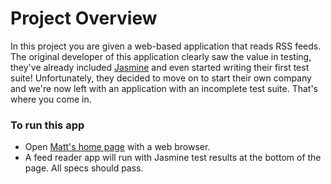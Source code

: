 # Project Overview

In this project you are given a web-based application that reads RSS feeds. The original developer of this application clearly saw the value in testing, they've already included [Jasmine](http://jasmine.github.io/) and even started writing their first test suite! Unfortunately, they decided to move on to start their own company and we're now left with an application with an incomplete test suite. That's where you come in.


### To run this app
* Open [Matt's home page](http://richards777.com/ "Matt's Home Page") with a web browser.
* A feed reader app will run with Jasmine test results at the bottom of the page. All specs should pass.
